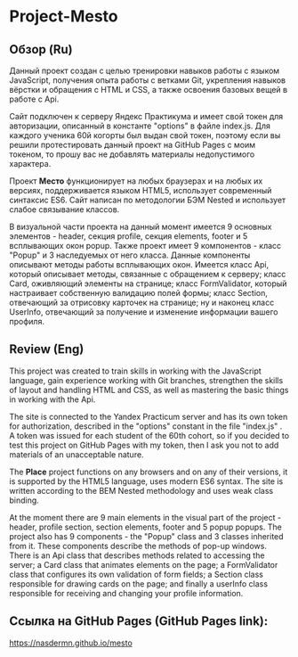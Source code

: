 # Project-Mesto

## Обзор (Ru)

  Данный проект создан с целью тренировки навыков работы с языком JavaScript, получения опыта
работы с ветками Git, укрепления навыков вёрстки и обращения с HTML и CSS, а также
освоения базовых вещей в работе с Api.

  Сайт подключен к серверу Яндекс Практикума и имеет свой токен для авторизации, описанный в
константе "options" в файле index.js. Для каждого ученика 60й когорты был выдан свой токен, поэтому если вы решили протестировать данный проект на GitHub Pages с моим токеном, то прошу вас не добавлять материалы недопустимого характера.

  Проект __Место__ функционирует на любых браузерах и на любых их версиях, поддерживается языком HTML5, 
использует современный синтаксис ES6. Сайт написан по методологии БЭМ Nested и использует слабое связывание классов.


  В визуальной части проекта на данный момент имеется 9 основных элементов - header, секция profile, секция
elements, footer и 5 всплывающих окон popup. Также проект имеет 9 компонентов - класс "Popup" и 3 наследуемых от него класса. Данные компоненты описывают методы работы всплывающих окон. Имеется класс Api, который описывает методы, связанные с обращением к серверу; класс Card, оживляющий элементы на странице; класс FormValidator, который настраивает собственную валидацию полей формы; класс Section, отвечающий за отрисовку карточек на странице; ну и наконец класс UserInfo, отвечающий за получение и изменение информации вашего профиля.

## Review (Eng)

  This project was created to train skills in working with the JavaScript language, gain experience
working with Git branches, strengthen the skills of layout and handling HTML and CSS, as well
as mastering the basic things in working with the Api.

The site is connected to the Yandex Practicum server and has its own token for authorization, described in
the "options" constant in the file "index.js" . A token was issued for each student of the 60th cohort, so if you decided to test this project on GitHub Pages with my token, then I ask you not to add materials of an unacceptable nature.

The __Place__ project functions on any browsers and on any of their versions, it is supported by the HTML5 language, uses modern ES6 syntax. The site is written according to the BEM Nested methodology and uses weak class binding.


At the moment there are 9 main elements in the visual part of the project - header, profile section, section elements, footer and 5 popup popups. The project also has 9 components - the "Popup" class and 3 classes inherited from it. These components describe the methods of pop-up windows. There is an Api class that describes methods related to accessing the server; a Card class that animates elements on the page; a FormValidator class that configures its own validation of form fields; a Section class responsible for drawing cards on the page; and finally a userInfo class responsible for receiving and changing your profile information.

## Ссылка на GitHub Pages (GitHub Pages link):
https://nasdermn.github.io/mesto
